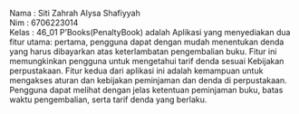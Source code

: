 Nama : Siti Zahrah Alysa Shafiyyah <br>
Nim : 6706223014<br>
Kelas : 46_01
P’Books(PenaltyBook) adalah Aplikasi yang menyediakan dua fitur utama: pertama, pengguna dapat dengan mudah menentukan denda yang harus dibayarkan atas keterlambatan pengembalian buku. Fitur ini memungkinkan pengguna untuk mengetahui tarif denda sesuai Kebijakan perpustakaan.
Fitur kedua dari aplikasi ini adalah kemampuan untuk mengakses aturan dan kebijakan peminjaman dan denda di perpustakaan. Pengguna dapat melihat dengan jelas ketentuan peminjaman buku, batas waktu pengembalian, serta tarif denda yang berlaku.
